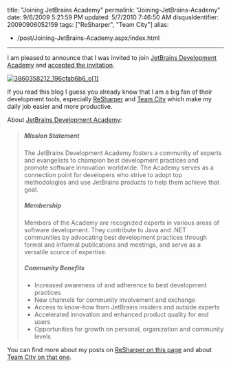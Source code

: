 title: "Joining JetBrains Academy"
permalink: "Joining-JetBrains-Academy"
date: 9/6/2009 5:21:59 PM
updated: 5/7/2010 7:46:50 AM
disqusIdentifier: 20090906052159
tags: ["ReSharper", "Team City"]
alias:
 - /post/Joining-JetBrains-Academy.aspx/index.html
---
I am pleased to announce that I was invited to join [JetBrains Development Academy](http://www.jetbrains.com/devnet/academy/about/index.html) and [accepted the invitation](http://www.jetbrains.com/devnet/academy/experts/Laurent_Kempe.html). 

[![3860358212_196cfab6b6_o[1]](http://weblogs.asp.net/blogs/lkempe/3860358212_196cfab6b6_o1_7F2C80DF.gif "3860358212_196cfab6b6_o[1]")](http://www.jetbrains.com/devnet/academy/experts/Laurent_Kempe.html) 
<!-- more -->

If you read this blog I guess you already know that I am a big fan of their development tools, especially [ReSharper](http://www.jetbrains.com/resharper) and [Team City](http://www.jetbrains.com/teamcity) which make my daily job easier and more productive.

About [JetBrains Development Academy](http://www.jetbrains.com/devnet/academy/about/index.html):

> ##### Mission Statement
> 
> The JetBrains Development Academy fosters a community of experts and evangelists to champion best development practices and promote software innovation worldwide. The Academy serves as a connection point for developers who strive to adopt top methodologies and use JetBrains products to help them achieve that goal.
> 
> ##### Membership
> 
> Members of the Academy are recognized experts in various areas of software development. They contribute to Java and .NET communities by advocating best development practices through formal and informal publications and meetings, and serve as a versatile source of expertise.
> 
> ##### Community Benefits
> 
> *   Increased awareness of and adherence to best development practices
> *   New channels for community involvement and exchange
> *   Access to know-how from JetBrains insiders and outside experts
> *   Accelerated innovation and enhanced product quality for end users
> *   Opportunities for growth on personal, organization and community levels

You can find more about my posts on [ReSharper on this page](http://weblogs.asp.net/lkempe/archive/tags/ReSharper/default.aspx) and about [Team City on that one](http://weblogs.asp.net/lkempe/archive/tags/Team+City/default.aspx).
